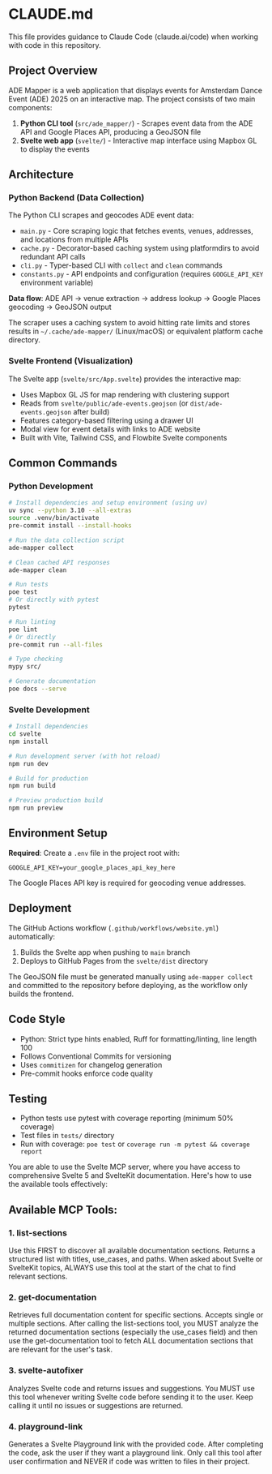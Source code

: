 # CLAUDE.md

This file provides guidance to Claude Code (claude.ai/code) when working with code in this repository.

## Project Overview

ADE Mapper is a web application that displays events for Amsterdam Dance Event (ADE) 2025 on an interactive map. The project consists of two main components:

1. **Python CLI tool** (`src/ade_mapper/`) - Scrapes event data from the ADE API and Google Places API, producing a GeoJSON file
2. **Svelte web app** (`svelte/`) - Interactive map interface using Mapbox GL to display the events

## Architecture

### Python Backend (Data Collection)

The Python CLI scrapes and geocodes ADE event data:

- `main.py` - Core scraping logic that fetches events, venues, addresses, and locations from multiple APIs
- `cache.py` - Decorator-based caching system using platformdirs to avoid redundant API calls
- `cli.py` - Typer-based CLI with `collect` and `clean` commands
- `constants.py` - API endpoints and configuration (requires `GOOGLE_API_KEY` environment variable)

**Data flow**: ADE API → venue extraction → address lookup → Google Places geocoding → GeoJSON output

The scraper uses a caching system to avoid hitting rate limits and stores results in `~/.cache/ade-mapper/` (Linux/macOS) or equivalent platform cache directory.

### Svelte Frontend (Visualization)

The Svelte app (`svelte/src/App.svelte`) provides the interactive map:

- Uses Mapbox GL JS for map rendering with clustering support
- Reads from `svelte/public/ade-events.geojson` (or `dist/ade-events.geojson` after build)
- Features category-based filtering using a drawer UI
- Modal view for event details with links to ADE website
- Built with Vite, Tailwind CSS, and Flowbite Svelte components

## Common Commands

### Python Development

```bash
# Install dependencies and setup environment (using uv)
uv sync --python 3.10 --all-extras
source .venv/bin/activate
pre-commit install --install-hooks

# Run the data collection script
ade-mapper collect

# Clean cached API responses
ade-mapper clean

# Run tests
poe test
# Or directly with pytest
pytest

# Run linting
poe lint
# Or directly
pre-commit run --all-files

# Type checking
mypy src/

# Generate documentation
poe docs --serve
```

### Svelte Development

```bash
# Install dependencies
cd svelte
npm install

# Run development server (with hot reload)
npm run dev

# Build for production
npm run build

# Preview production build
npm run preview
```

## Environment Setup

**Required**: Create a `.env` file in the project root with:

```
GOOGLE_API_KEY=your_google_places_api_key_here
```

The Google Places API key is required for geocoding venue addresses.

## Deployment

The GitHub Actions workflow (`.github/workflows/website.yml`) automatically:

1. Builds the Svelte app when pushing to `main` branch
2. Deploys to GitHub Pages from the `svelte/dist` directory

The GeoJSON file must be generated manually using `ade-mapper collect` and committed to the repository before deploying, as the workflow only builds the frontend.

## Code Style

- Python: Strict type hints enabled, Ruff for formatting/linting, line length 100
- Follows Conventional Commits for versioning
- Uses `commitizen` for changelog generation
- Pre-commit hooks enforce code quality

## Testing

- Python tests use pytest with coverage reporting (minimum 50% coverage)
- Test files in `tests/` directory
- Run with coverage: `poe test` or `coverage run -m pytest && coverage report`


You are able to use the Svelte MCP server, where you have access to comprehensive Svelte 5 and SvelteKit documentation. Here's how to use the available tools effectively:

## Available MCP Tools:

### 1. list-sections

Use this FIRST to discover all available documentation sections. Returns a structured list with titles, use_cases, and paths.
When asked about Svelte or SvelteKit topics, ALWAYS use this tool at the start of the chat to find relevant sections.

### 2. get-documentation

Retrieves full documentation content for specific sections. Accepts single or multiple sections.
After calling the list-sections tool, you MUST analyze the returned documentation sections (especially the use_cases field) and then use the get-documentation tool to fetch ALL documentation sections that are relevant for the user's task.

### 3. svelte-autofixer

Analyzes Svelte code and returns issues and suggestions.
You MUST use this tool whenever writing Svelte code before sending it to the user. Keep calling it until no issues or suggestions are returned.

### 4. playground-link

Generates a Svelte Playground link with the provided code.
After completing the code, ask the user if they want a playground link. Only call this tool after user confirmation and NEVER if code was written to files in their project.